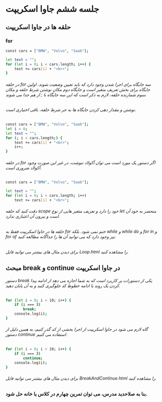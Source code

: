 # جلسه ششم جاوا اسکریپت

## حلقه ها در جاوا اسکریپت

### for

```bash
const cars = ["BMW", "Volvo", "Saab"];

let text = "";
for (let i = 0; i < cars.length; i++) {
    text += cars[i] + "<br>";
}
```
###### در حلقه for سه جایگاه برای اجرا شدن وجود دارد که باید تعیین وضعیت شوند. اولین جایگاه برای بخش تعریف متغیر است و جایگاه دوم مکان نوشتن شرط حلقه و مکان سوم شمارنده حلقه، لازم به ذکر است که  این سه جایگاه با ; از هم جدا می شوند.


###### نوشتن و مقدار دهی کردن جایگاه ها به جر شرط حلقه، باقی اختیاری است.
```bash
const cars = ["BMW", "Volvo", "Saab"];
let i = 0;
let text = "";
for (; i < cars.length;) {
    text += cars[i] + "<br>";
    i++;
}
```

###### در حلقه for اگر دستور یک مورد است می توان آکولاد ننوشت، در غیر این صورت وجود آکولاد ضروری است.
```bash
const cars = ["BMW", "Volvo", "Saab"];

let text = "";
for (let i = 0; i < cars.length; i++)
    text += cars[i] + "<br>";
```
###### دقت کنید که حلقه scope خود را دارد و تعریف متغیر هایی از نوع let منحصر به خود آن است و بیرون آن اعتباری ندارد.

###### حلقه ها در جاوا اسکریپت فقط به for ختم نمی شود. بلکه while و while do و for in و for of نیز وجود دارد که می توانید آن ها را جداگانه مطالعه کنید. 

###### برای دیدن مثال های بیشتر می توانید فایل Loop.html را مشاهده کنید.


## مبحث break و continue در جاوا اسکریپت

###### دستور break یکی از دستورات پر کاربرد است که به شما اجازه می دهد از ادامه پیدا کردن یک روند یا ادامه خطوط کد جلوگیری کنید و به آن پایان دهید.

```bash
for (let i = 0; i < 10; i++) {
    if (i === 3) 
        break;
    console.log(i);
}
```

###### گاه لازم می شود در جاوا اسکریپت از اجرا بخشی از کد گذر کنیم، به همین دلیل از دستور continue استفاده می کنیم.

```bash
for (let i = 0; i < 10; i++) {
    if (i === 3) 
        continue;
    console.log(i);
}
```
###### برای دیدن مثال های بیشتر می توانید فایل BreakAndContinue.html را مشاهده کنید.


### بنا به صلاحدید مدرس، می توان تمرین چهارم در کلاس یا خانه حل شود.
